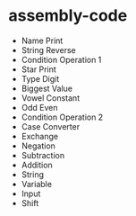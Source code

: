 # assembly-code
* Name Print
* String Reverse
* Condition Operation 1
* Star Print
* Type Digit
* Biggest Value
* Vowel Constant
* Odd Even
* Condition Operation 2
* Case Converter
* Exchange
* Negation
* Subtraction
* Addition
* String
* Variable
* Input
* Shift
